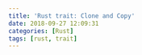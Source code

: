 ```yaml
---
title: 'Rust trait: Clone and Copy'
date: 2018-09-27 12:09:31
categories: [Rust]
tags: [rust, trait]
---
```


